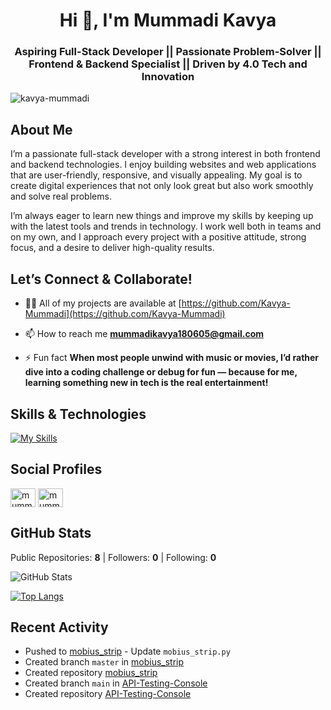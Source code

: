 <h1 align="center">Hi 👋, I'm Mummadi Kavya</h1>
<h3 align="center">Aspiring Full-Stack Developer || Passionate Problem-Solver || Frontend & Backend Specialist || Driven by 4.0 Tech and Innovation</h3>

<p align="left"> <img src="https://komarev.com/ghpvc/?username=kavya-mummadi&label=Profile%20views&color=0e75b6&style=flat" alt="kavya-mummadi" /> </p>


## About Me

I’m a passionate full-stack developer with a strong interest in both frontend and backend technologies. I enjoy building websites and web applications that are user-friendly, responsive, and visually appealing. My goal is to create digital experiences that not only look great but also work smoothly and solve real problems.

I’m always eager to learn new things and improve my skills by keeping up with the latest tools and trends in technology. I work well both in teams and on my own, and I approach every project with a positive attitude, strong focus, and a desire to deliver high-quality results.


## Let’s Connect & Collaborate!

- 👨‍💻 All of my projects are available at [https://github.com/Kavya-Mummadi](https://github.com/Kavya-Mummadi)

- 📫 How to reach me **mummadikavya180605@gmail.com**

- ⚡ Fun fact **When most people unwind with music or movies, I’d rather dive into a coding challenge or debug for fun — because for me, learning something new in tech is the real entertainment!**



## Skills & Technologies

[![My Skills](https://skillicons.dev/icons?i=html,css,bootstrap,js,react,py,express,nodejs,sqlite,git,mongodb&perline=8)](https://skillicons.dev)

## Social Profiles
<p align="left">
<a href="https://twitter.com/mummadi_kavya" target="blank"><img align="center" src="https://raw.githubusercontent.com/rahuldkjain/github-profile-readme-generator/master/src/images/icons/Social/twitter.svg" alt="mummadi_kavya" height="30" width="40" /></a>
<a href="https://linkedin.com/in/mummadi-kavya" target="blank"><img align="center" src="https://raw.githubusercontent.com/rahuldkjain/github-profile-readme-generator/master/src/images/icons/Social/linked-in-alt.svg" alt="mummadi-kavya" height="30" width="40" /></a>

## GitHub Stats
Public Repositories: **8** | Followers: **0** | Following: **0**

![GitHub Stats](https://github-readme-stats.vercel.app/api?username=Kavya-Mummadi&show_icons=true&theme=radical)

[![Top Langs](https://github-readme-stats.vercel.app/api/top-langs/?username=Kavya-Mummadi&layout=compact&theme=dark)](https://github.com/anuraghazra/github-readme-stats)

## Recent Activity

- Pushed to [mobius_strip](https://github.com/Kavya-Mummadi/mobius_strip) - Update `mobius_strip.py`
- Created branch `master` in [mobius_strip](https://github.com/Kavya-Mummadi/mobius_strip)
- Created repository [mobius_strip](https://github.com/Kavya-Mummadi/mobius_strip)
- Created branch `main` in [API-Testing-Console](https://github.com/Kavya-Mummadi/API-Testing-Console)
- Created repository [API-Testing-Console](https://github.com/Kavya-Mummadi/API-Testing-Console)
